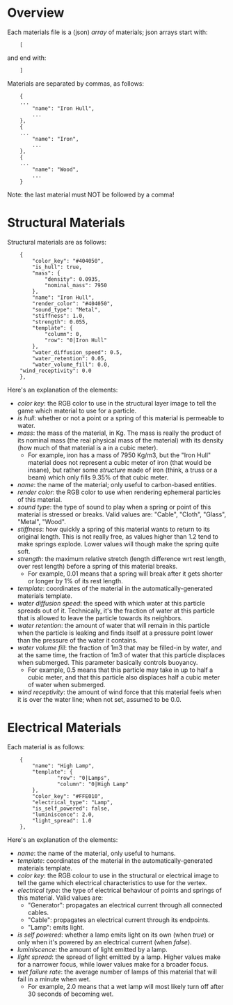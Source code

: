 # Overview
Each materials file is a (json) *array* of materials; json arrays start with:
```
    [
```
and end with:
```
    ]
```
Materials are separated by commas, as follows:
```
    {
	...
        "name": "Iron Hull",
        ...
    },
    {
	...
        "name": "Iron",
        ...
    },
    {
	...
        "name": "Wood",
        ...
    }
```

Note: the last material must NOT be followed by a comma!

# Structural Materials

Structural materials are as follows:
```
    {
        "color_key": "#404050", 
        "is_hull": true, 
        "mass": {
            "density": 0.0935, 
            "nominal_mass": 7950
        }, 
        "name": "Iron Hull", 
        "render_color": "#404050", 
        "sound_type": "Metal", 
        "stiffness": 1.0, 
        "strength": 0.055, 
        "template": {
            "column": 0, 
            "row": "0|Iron Hull"
        }, 
        "water_diffusion_speed": 0.5, 
        "water_retention": 0.05, 
        "water_volume_fill": 0.0,
	"wind_receptivity": 0.0
    }, 
```

Here's an explanation of the elements:

- _color key_: the RGB color to use in the structural layer image to tell the game which material to use for a particle.
- _is hull_: whether or not a point or a spring of this material is permeable to water.
- _mass_: the mass of the material, in Kg. The mass is really the product of its nominal mass (the real physical mass of the material) with its density (how much of that material is a in a cubic meter). 
   - For example, iron has a mass of 7950 Kg/m3, but the "Iron Hull" material does not represent a cubic meter of iron (that would be insane), but rather some *structure* made of iron (think, a truss or a beam) which only fills 9.35% of that cubic meter.
- _name_: the name of the material; only useful to carbon-based entities.
- _render color_: the RGB color to use when rendering ephemeral particles of this material.
- _sound type_: the type of sound to play when a spring or point of this material is stressed or breaks. Valid values are: "Cable", "Cloth", "Glass", "Metal", "Wood".
- _stiffness_: how quickly a spring of this material wants to return to its original length. This is not really free, as values higher than 1.2 tend to make springs explode. Lower values will though make the spring quite soft.
- _strength_: the maximum relative stretch (length difference wrt rest length, over rest length) before a spring of this material breaks. 
   - For example, 0.01 means that a spring will break after it gets shorter or longer by 1% of its rest length.
- _template_: coordinates of the material in the automatically-generated materials template.
- _water diffusion speed_: the speed with which water at this particle spreads out of it. Technically, it's the fraction of water at this particle that is allowed to leave the particle towards its neighbors.
- _water retention_: the amount of water that will remain in this particle when the particle is leaking and finds itself at a pressure point lower than the pressure of the water it contains.
- _water volume fill_: the fraction of 1m3 that may be filled-in by water, and at the same time, the fraction of 1m3 of water that this particle displaces when submerged. This parameter basically controls buoyancy.
   - For example, 0.5 means that this particle may take in up to half a cubic meter, and that this particle also displaces half a cubic meter of water when submerged.
- _wind receptivity_: the amount of wind force that this material feels when it is over the water line; when not set, assumed to be 0.0.

# Electrical Materials

Each material is as follows:
``` 
    {
        "name": "High Lamp",	
        "template": {
                "row": "0|Lamps",
                "column": "0|High Lamp"
        },
        "color_key": "#FFE010",
        "electrical_type": "Lamp",
        "is_self_powered": false,
        "luminiscence": 2.0,
        "light_spread": 1.0
    },
``` 
Here's an explanation of the elements:

- _name_: the name of the material, only useful to humans.
- _template_: coordinates of the material in the automatically-generated materials template.
- _color key_: the RGB colour to use in the structural or electrical image to tell the game which electrical characteristics to use for the vertex.
- _electrical type_: the type of electrical behaviour of points and springs of this material. Valid values are:
   - "Generator": propagates an electrical current through all connected cables.
   - "Cable": propagates an electrical current through its endpoints.
   - "Lamp": emits light.
- _is self powered_: whether a lamp emits light on its own (when *true*) or only when it's powered by an electrical current (when *false*).
- _luminiscence_: the amount of light emitted by a lamp.
- _light spread_: the spread of light emitted by a lamp. Higher values make for a narrower focus, while lower values make for a broader focus.
- _wet failure rate_: the average number of lamps of this material that will fail in a minute when wet.
   - For example, 2.0 means that a wet lamp will most likely turn off after 30 seconds of becoming wet.
